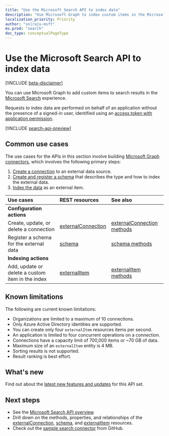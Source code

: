 ```yaml
---
title: "Use the Microsoft Search API to index data"
description: "Use Microsoft Graph to index custom items in the Microsoft Search service."
localization_priority: Priority
author: "snlraju-msft"
ms.prod: "search"
doc_type: conceptualPageType
---
```


# Use the Microsoft Search API to index data

[!INCLUDE [beta-disclaimer](../../includes/beta-disclaimer.md)]

You can use Microsoft Graph to add custom items to search results in the [Microsoft Search](/microsoftsearch/overview-microsoft-search) experience.

Requests to index data are performed on behalf of an application without the presence of a signed-in user, identified using an [access token with application permission](/graph/auth-v2-service).

[!INCLUDE [search-api-preview](../../includes/search-api-preview-signup.md)]

## Common use cases

The use cases for the APIs in this section involve building [Microsoft Graph connectors](/microsoftsearch/connectors-overview), which involves the following primary steps:

1. [Create a connection](../api/external-post-connections.md) to an external data source.
2. [Create and register a schema](../api/externalconnection-post-schema.md) that describes the type and how to index the external data.
3. [Index the data](../api/externalconnection-put-items.md) as an external item.

| Use cases                                        | REST resources                              | See also |
|:-------------------------------------------------|:--------------------------------------------|:--|
| **Configuration actions**                        |                                             |   |
| Create, update, or delete a connection           | [externalConnection](externalconnection.md) | [externalConnection methods](externalconnection.md#methods) |
| Register a schema for the external data          | [schema](schema.md)                         | [schema methods](schema.md#methods) |
| **Indexing actions**                             |                                             |   |
| Add, update or delete a custom item in the index | [externalItem](externalitem.md)             | [externalItem methods](externalItem.md#methods) |

## Known limitations

The following are current known limitations:

- Organizations are limited to a maximum of 10 connections.
- Only Azure Active Directory identities are supported.
- You can create only four `externalItem` resources items per second.
- An application is limited to four concurrent operations on a connection.
- Connections have a capacity limit of 700,000 items or ~70 GB of data.
- Maximum size of an `externalItem` entity is 4 MB.
- Sorting results is not supported.
- Result ranking is best effort.

## What's new
Find out about the [latest new features and updates](/graph/whats-new-overview) for this API set.

## Next steps

- See the [Microsoft Search API overview](/graph/search-concept-overview).
- Drill down on the methods, properties, and relationships of the [externalConnection](externalconnection.md), [schema](schema.md), and [externalItem](externalitem.md) resources.
- Check out the [sample search connector](https://github.com/microsoftgraph/msgraph-search-connector-sample) from GitHub.


